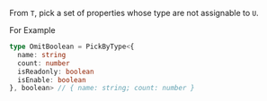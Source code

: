 From ```T```, pick a set of properties whose type are not assignable to ```U```.

For Example

```typescript
type OmitBoolean = PickByType<{
  name: string
  count: number
  isReadonly: boolean
  isEnable: boolean
}, boolean> // { name: string; count: number }
```
